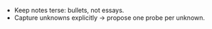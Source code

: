 ﻿- Keep notes terse: bullets, not essays.
- Capture unknowns explicitly → propose one probe per unknown.
